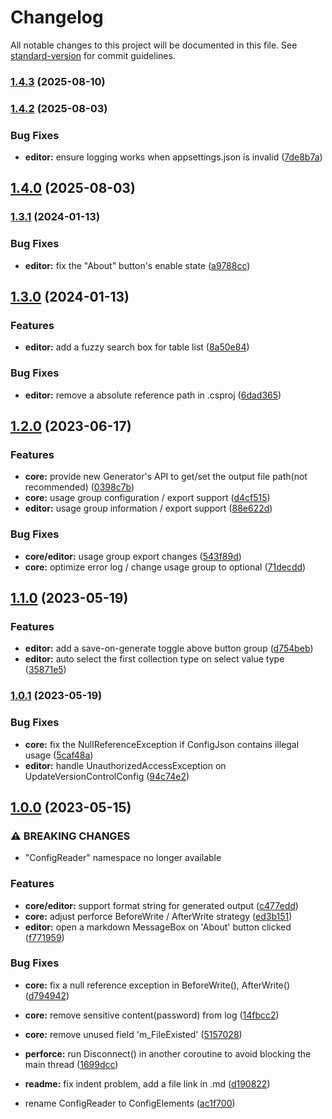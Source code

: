 # Changelog

All notable changes to this project will be documented in this file. See [standard-version](https://github.com/conventional-changelog/standard-version) for commit guidelines.

### [1.4.3](https://github.com/kalulas/TableCraft/compare/v1.4.2...v1.4.3) (2025-08-10)

### [1.4.2](https://github.com/kalulas/TableCraft/compare/v1.4.0...v1.4.2) (2025-08-03)


### Bug Fixes

* **editor:** ensure logging works when appsettings.json is invalid ([7de8b7a](https://github.com/kalulas/TableCraft/commit/7de8b7af53bc67978c9cf8e6cc113d46f132b304))

## [1.4.0](https://github.com/kalulas/TableCraft/compare/v1.3.1...v1.4.0) (2025-08-03)

### [1.3.1](https://github.com/kalulas/TableCraft/compare/v1.3.0...v1.3.1) (2024-01-13)


### Bug Fixes

* **editor:** fix the "About" button's enable state ([a9788cc](https://github.com/kalulas/TableCraft/commit/a9788cc8b86ff918316393a6d99fb2e13a36aea1))

## [1.3.0](https://github.com/kalulas/TableCraft/compare/v1.2.0...v1.3.0) (2024-01-13)


### Features

* **editor:** add a fuzzy search box for table list ([8a50e84](https://github.com/kalulas/TableCraft/commit/8a50e84aad94840271d0c0bf57908c46078bf226))


### Bug Fixes

* **editor:** remove a absolute reference path in .csproj ([6dad365](https://github.com/kalulas/TableCraft/commit/6dad3656cb84fb9c46d334af7f23d7be781f9f31))

## [1.2.0](https://github.com/kalulas/TableCraft/compare/v1.1.0...v1.2.0) (2023-06-17)


### Features

* **core:** provide new Generator's API to get/set the output file path(not recommended) ([0398c7b](https://github.com/kalulas/TableCraft/commit/0398c7bfbe2c8ed196c2b3e611978b04322d3b33))
* **core:** usage group configuration / export support ([d4cf515](https://github.com/kalulas/TableCraft/commit/d4cf515363ab7dc861a6d2ccf014dfbb7c288db6))
* **editor:** usage group information / export support ([88e622d](https://github.com/kalulas/TableCraft/commit/88e622d2297cffc7096b42845e1db776ee8b19dd))


### Bug Fixes

* **core/editor:** usage group export changes ([543f89d](https://github.com/kalulas/TableCraft/commit/543f89d76b35bcf36cd2ddea80b7035c1a2eed55))
* **core:** optimize error log / change usage group to optional ([71decdd](https://github.com/kalulas/TableCraft/commit/71decdd8bf938bc6787c31dde7a831c9db0072a8))

## [1.1.0](https://github.com/kalulas/ConfigCodeGen/compare/v1.0.1...v1.1.0) (2023-05-19)


### Features

* **editor:** add a save-on-generate toggle above button group ([d754beb](https://github.com/kalulas/ConfigCodeGen/commit/d754beb04b4063e6879be37b227f77c7d54bf05d))
* **editor:** auto select the first collection type on select value type ([35871e5](https://github.com/kalulas/ConfigCodeGen/commit/35871e560b6322ccdefcad471c1cd14ebffa9dfd))

### [1.0.1](https://github.com/kalulas/ConfigCodeGen/compare/v1.0.0...v1.0.1) (2023-05-19)


### Bug Fixes

* **core:** fix the NullReferenceException if ConfigJson contains illegal usage ([5caf48a](https://github.com/kalulas/ConfigCodeGen/commit/5caf48ab64e2c587448041ec15918bb1973d5799))
* **editor:** handle UnauthorizedAccessException on UpdateVersionControlConfig ([94c74e2](https://github.com/kalulas/ConfigCodeGen/commit/94c74e22350316dc8a41ee2bded52694dea59d63))

## [1.0.0](https://github.com/Kalulas/TableCraft/compare/v0.4.0-alpha...v1.0.0) (2023-05-15)


### ⚠ BREAKING CHANGES

* "ConfigReader" namespace no longer available

### Features

* **core/editor:** support format string for generated output ([c477edd](https://github.com/Kalulas/TableCraft/commit/c477edd39d6b3368bae563f3901fdcda09b5d4fb))
* **core:** adjust perforce BeforeWrite / AfterWrite strategy ([ed3b151](https://github.com/Kalulas/TableCraft/commit/ed3b151e88eb881e9f966a7ac9746f3cb87dabd1))
* **editor:** open a markdown MessageBox on 'About' button clicked ([f771959](https://github.com/Kalulas/TableCraft/commit/f77195994c2aaa73c3fc2459738fc128943bdb2e))


### Bug Fixes

* **core:** fix a null reference exception in BeforeWrite(), AfterWrite() ([d794942](https://github.com/Kalulas/TableCraft/commit/d794942a855efe56969e9313eeafab929a00cfe4))
* **core:** remove sensitive content(password) from log ([14fbcc2](https://github.com/Kalulas/TableCraft/commit/14fbcc2df934829dec7661303f52d5835382bd7d))
* **core:** remove unused field 'm_FileExisted' ([5157028](https://github.com/Kalulas/TableCraft/commit/51570282e04a2286b0ebabf0a3cf00d2f7543a7b))
* **perforce:** run Disconnect() in another coroutine to avoid blocking the main thread ([1699dcc](https://github.com/Kalulas/TableCraft/commit/1699dccaf9263579e7d00ee0e83f3fe023a0c610))
* **readme:** fix indent problem, add a file link in .md ([d190822](https://github.com/Kalulas/TableCraft/commit/d190822c9041f4a5f53872ac5c4949193683fd21))


* rename ConfigReader to ConfigElements ([ac1f700](https://github.com/Kalulas/TableCraft/commit/ac1f700419dd30ccfc3924e03a9220d92d20fef7))
